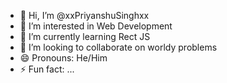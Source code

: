 - 👋 Hi, I’m @xxPriyanshuSinghxx
- 👀 I’m interested in Web Development
- 🌱 I’m currently learning Rect JS
- 💞️ I’m looking to collaborate on worldy problems
- 😄 Pronouns: He/Him
- ⚡ Fun fact: ...

<!---
xxPriyanshuSinghxx/xxPriyanshuSinghxx is a ✨ special ✨ repository because its `README.md` (this file) appears on your GitHub profile.
You can click the Preview link to take a look at your changes.
--->
